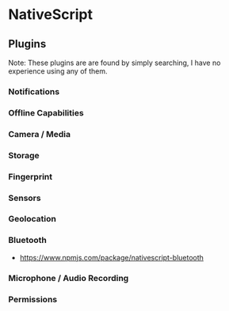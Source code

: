 # NativeScript

## Plugins

Note: These plugins are are found by simply searching, I have no experience using any of them.

### Notifications

### Offline Capabilities

### Camera / Media

### Storage

### Fingerprint

### Sensors

### Geolocation

### Bluetooth

* https://www.npmjs.com/package/nativescript-bluetooth

### Microphone / Audio Recording

### Permissions
